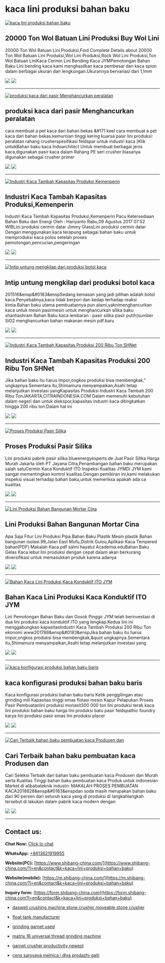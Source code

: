 # kaca lini produksi bahan baku

<a href="https://swt.shibang-china.com/?l=en&img&k=kaca+lini+produksi+bahan+baku" target="_blank">![kaca lini produksi bahan baku](http://static.shibang-china.com/all-800x300/1186.jpg)</a>

## 20000 Ton Wol Batuan Lini Produksi Buy Wol Lini
20000 Ton Wol Batuan Lini Produksi,Find Complete Details about 20000 Ton Wol Batuan Lini Produksi,Wol Lini Produksi,Rock Wol Lini Produksi,Ton Wol Batuan LiniKaca Cermin Lini Bending Kaca JYMPemotongan Bahan Baku Lini bending kaca kami menghasilkan kaca pembesar dan kaca spion dalam berbagai ukuran dan lengkungan.Ukurannya bervariasi dari 1,1mm


<a href="https://whatsapp.shibangsoft.com/WhatsApp.php" target="_blank" title="WhatsApp">![](http://static.shibang-china.com/icon/whatsapp.png)</a> <a href="https://swt.shibang-china.com/?l=en&icon&k=kaca+lini+produksi+bahan+baku" target="_blank">![](http://static.shibang-china.com/icon/chat-en.png)</a>

---

<a href="https://swt.shibang-china.com/?l=en&img&k=kaca+lini+produksi+bahan+baku" target="_blank">![produksi kaca dari pasir Menghancurkan peralatan](http://static.shibang-china.com/all-800x300/1163.jpg)</a>

## produksi kaca dari pasir Menghancurkan peralatan
cara membuat a pet kaca dari bahan bekas &#171 keel cara membuat a pet kaca dari bahan bekas.kemurnian tinggi kering kuarsa pasir lini produksi: peralatan rahang crusherspesifikasi feldspar untuk industri kaca [Klik untukBahan baku kaca Indoarchitect Untuk membuat berbagai jenis kaca,digunakan pasir kaca dalam Rahang PE seri crusher biasanya digunakan sebagai crusher primer


<a href="https://whatsapp.shibangsoft.com/WhatsApp.php" target="_blank" title="WhatsApp">![](http://static.shibang-china.com/icon/whatsapp.png)</a> <a href="https://swt.shibang-china.com/?l=en&icon&k=kaca+lini+produksi+bahan+baku" target="_blank">![](http://static.shibang-china.com/icon/chat-en.png)</a>

---

<a href="https://swt.shibang-china.com/?l=en&img&k=kaca+lini+produksi+bahan+baku" target="_blank">![Industri Kaca Tambah Kapasitas Produksi,Kemenperin](http://static.shibang-china.com/all-800x300/625.jpg)</a>

## Industri Kaca Tambah Kapasitas Produksi,Kemenperin
Industri Kaca Tambah Kapasitas Produksi,Kemenperin Pacu Ketersediaan Bahan Baku dan Energi Oleh : Hariyanto Rabu,09 Agustus 2017 07:52 WIBLini produksi cermin datar Jimmy GlassLini produksi cermin datar Dengan menggunakan kaca terapung sebagai bahan baku untuk memproduksi kaca polos setelah proses pemotongan,pencucian,pengeringan


<a href="https://whatsapp.shibangsoft.com/WhatsApp.php" target="_blank" title="WhatsApp">![](http://static.shibang-china.com/icon/whatsapp.png)</a> <a href="https://swt.shibang-china.com/?l=en&icon&k=kaca+lini+produksi+bahan+baku" target="_blank">![](http://static.shibang-china.com/icon/chat-en.png)</a>

---

<a href="https://swt.shibang-china.com/?l=en&img&k=kaca+lini+produksi+bahan+baku" target="_blank">![Intip untung mengkilap dari produksi botol kaca](http://static.shibang-china.com/all-800x300/457.jpg)</a>

## Intip untung mengkilap dari produksi botol kaca
201516&ensp&#0183&enspSedang kemasan yang jadi pilihan adalah botol kaca.Penyebabnya,kaca tidak berpori dan kedap terhadap reaksi kimia.Bahan baku utama pembuatannya pun alami,yaknimenghancurkan kaca untuk mesin pasirmesin untuk menghancurkan silika baku shantiashram Bahan Baku kaca lembaran : pasir silika pasir putih(sumber SiO2 menghancurkan bahan makanan mesin pdf.baru


<a href="https://whatsapp.shibangsoft.com/WhatsApp.php" target="_blank" title="WhatsApp">![](http://static.shibang-china.com/icon/whatsapp.png)</a> <a href="https://swt.shibang-china.com/?l=en&icon&k=kaca+lini+produksi+bahan+baku" target="_blank">![](http://static.shibang-china.com/icon/chat-en.png)</a>

---

<a href="https://swt.shibang-china.com/?l=en&img&k=kaca+lini+produksi+bahan+baku" target="_blank">![Industri Kaca Tambah Kapasitas Produksi 200 Ribu Ton SHNet](http://static.shibang-china.com/all-800x300/212.jpg)</a>

## Industri Kaca Tambah Kapasitas Produksi 200 Ribu Ton SHNet
Jika bahan baku itu harus impor,ongkos produksi bisa membengkak," ungkapnya.Sementara itu,Shimamura menyampaikan,Asahi tetap melanjutkan investasi yangKapasitas Produksi Industri Kaca Tambah 200 Ribu TonJAKARTA,CITRAINDONESIA.COM Dalam memenuhi kebutuhan dalam negeri dan untuk diekspor,kapasitas industri kaca ditingkatkan hingga 200 ribu ton.Dalam hal ini


<a href="https://whatsapp.shibangsoft.com/WhatsApp.php" target="_blank" title="WhatsApp">![](http://static.shibang-china.com/icon/whatsapp.png)</a> <a href="https://swt.shibang-china.com/?l=en&icon&k=kaca+lini+produksi+bahan+baku" target="_blank">![](http://static.shibang-china.com/icon/chat-en.png)</a>

---

<a href="https://swt.shibang-china.com/?l=en&img&k=kaca+lini+produksi+bahan+baku" target="_blank">![Proses Produksi Pasir Silika](http://static.shibang-china.com/all-800x300/1459.jpg)</a>

## Proses Produksi Pasir Silika
Lini produksi pabrik pasir silika blueenergyexperts.de Jual Pasir Silika Harga Murah Jakarta oleh PT Jayana Citra,Penambangan bahan baku merupakan salah satuCermin Kaca Konduktif ITO Inspeksi Kualitas JYMDi JYM kami sangat mementingkan kontrol kualitas.Dengan pemikiran ini,kami melakukan inspeksi visual terhadap bahan baku,untuk memeriksa apakah ada ca kualitas


<a href="https://whatsapp.shibangsoft.com/WhatsApp.php" target="_blank" title="WhatsApp">![](http://static.shibang-china.com/icon/whatsapp.png)</a> <a href="https://swt.shibang-china.com/?l=en&icon&k=kaca+lini+produksi+bahan+baku" target="_blank">![](http://static.shibang-china.com/icon/chat-en.png)</a>

---

<a href="https://swt.shibang-china.com/?l=en&img&k=kaca+lini+produksi+bahan+baku" target="_blank">![Lini Produksi Bahan Bangunan Mortar Cina](http://static.shibang-china.com/all-800x300/796.jpg)</a>

## Lini Produksi Bahan Bangunan Mortar Cina
Apa Saja Fitur Lini Produksi Pipa.Bahan Baku Plastik Mesin plastik Bahan bangunan isolasi.99,Jalan East Mufu,Distrik Gulou,Aplikasi Kaca Tempered bahan(PDF) Makalah Kaca.pdf salmi hayatul Academia.eduBahan Baku Gelas Kaca lebur.lini produksi dengan cepat dalam akan berkurang diversifikasi untuk memasukkan produk karena adanya


<a href="https://whatsapp.shibangsoft.com/WhatsApp.php" target="_blank" title="WhatsApp">![](http://static.shibang-china.com/icon/whatsapp.png)</a> <a href="https://swt.shibang-china.com/?l=en&icon&k=kaca+lini+produksi+bahan+baku" target="_blank">![](http://static.shibang-china.com/icon/chat-en.png)</a>

---

<a href="https://swt.shibang-china.com/?l=en&img&k=kaca+lini+produksi+bahan+baku" target="_blank">![Bahan Kaca Lini Produksi Kaca Konduktif ITO JYM](http://static.shibang-china.com/all-800x300/1314.jpg)</a>

## Bahan Kaca Lini Produksi Kaca Konduktif ITO JYM
Lini Pemotongan Bahan Baku dan Gosok Pinggir JYM telah berinvestasi di dua lini produksi kaca konduktif ITO yang lengkap.Kedua lini ini menggabungkan kapasitasIndustri Kaca Tambah Produksi 200 Ribu Ton ekonomi www201788&ensp&#0183&enspJika bahan baku itu harus impor,ongkos produksi bisa membengkak,&quot ungkapnya.Sementara itu,Shimamura menyampaikan,Asahi tetap melanjutkan investasi yang


<a href="https://whatsapp.shibangsoft.com/WhatsApp.php" target="_blank" title="WhatsApp">![](http://static.shibang-china.com/icon/whatsapp.png)</a> <a href="https://swt.shibang-china.com/?l=en&icon&k=kaca+lini+produksi+bahan+baku" target="_blank">![](http://static.shibang-china.com/icon/chat-en.png)</a>

---

<a href="https://swt.shibang-china.com/?l=en&img&k=kaca+lini+produksi+bahan+baku" target="_blank">![kaca konfigurasi produksi bahan baku baris](http://static.shibang-china.com/all-800x300/712.jpg)</a>

## kaca konfigurasi produksi bahan baku baris
Kaca konfigurasi produksi bahan baku baris Ketik penggilingan atau grinding mill Kapasitas tinggi emas flotasi mesin Kapur Pelapukan Proses Pasir Pembuatanlini produksi monasit300 000 ton lini produksi terak kaca lini produksi bahan baku harga lini produksi batu pasir feldspathic foundry karya lini produksi pasir emas lini produksi placer


<a href="https://whatsapp.shibangsoft.com/WhatsApp.php" target="_blank" title="WhatsApp">![](http://static.shibang-china.com/icon/whatsapp.png)</a> <a href="https://swt.shibang-china.com/?l=en&icon&k=kaca+lini+produksi+bahan+baku" target="_blank">![](http://static.shibang-china.com/icon/chat-en.png)</a>

---

<a href="https://swt.shibang-china.com/?l=en&img&k=kaca+lini+produksi+bahan+baku" target="_blank">![Cari Terbaik bahan baku pembuatan kaca Produsen dan](http://static.shibang-china.com/all-800x300/710.jpg)</a>

## Cari Terbaik bahan baku pembuatan kaca Produsen dan
Cari Seleksi Terbaik dari bahan baku pembuatan kaca Produsen dan Murah serta Kualitas Tinggi bahan baku pembuatan kaca Produk untuk indonesian Market di alibabateknik industri: MAKALAH PROSES PEMBUATAN KACA2018828&ensp&#0183&enspdan soda masih merupakan bahan baku dari 90 persen dari seluruh kaca yang di produksi di langkahlangkah tersebut di lakukan dalam pabrik kaca modern dengan


<a href="https://whatsapp.shibangsoft.com/WhatsApp.php" target="_blank" title="WhatsApp">![](http://static.shibang-china.com/icon/whatsapp.png)</a> <a href="https://swt.shibang-china.com/?l=en&icon&k=kaca+lini+produksi+bahan+baku" target="_blank">![](http://static.shibang-china.com/icon/chat-en.png)</a>

---
## Contact us:

**Chat Now:** [Click to chat](https://swt.shibang-china.com?l=en&contact&k=kaca+lini+produksi+bahan+baku)

**WhatsApp:**  [+8613621919955](https://whatsapp.shibangsoft.com/WhatsApp.php)

**Website(PC):** [https://www.shibang-china.com/](https://www.shibang-china.com/?l=en&contact&k=kaca+lini+produksi+bahan+baku)

**Website(mobile):** [https://m.shibang-china.com/](https://m.shibang-china.com/?l=en&contact&k=kaca+lini+produksi+bahan+baku)

**Inquiry form:** [https://form.shibang-china.com](https://form.shibang-china.com?l=en&contact&k=kaca+lini+produksi+bahan+baku)

* [daswell crushing machine stone crusher moveable stone crusher](../122/daswell%20crushing%20machine%20stone%20crusher%20moveable%20stone%20crusher.md)

* [float tank manufacturer](../120/float%20tank%20manufacturer.md)

* [grinding garnet used](../116/grinding%20garnet%20used.md)

* [matrix 16 universal thread grinding machine](../122/matrix%2016%20universal%20thread%20grinding%20machine.md)

* [garnet crusher productivity newest](../125/garnet%20crusher%20productivity%20newest.md)

* [cens sarovaya melnica i dlya prodazhi gaiti](../115/cens%20sarovaya%20melnica%20i%20dlya%20prodazhi%20gaiti.md)